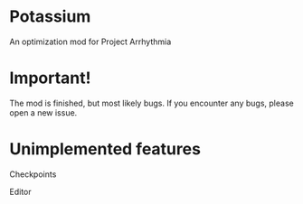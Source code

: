# Potassium
 An optimization mod for Project Arrhythmia

# Important!
The mod is finished, but most likely bugs. If you encounter any bugs, please open a new issue.

# Unimplemented features
Checkpoints

Editor
